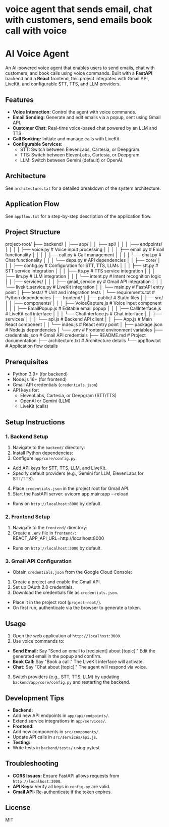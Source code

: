 # voice agent that sends email, chat with customers, send emails book call with voice

# AI Voice Agent

An AI-powered voice agent that enables users to send emails, chat with customers, and book calls using voice commands. Built with a **FastAPI** backend and a **React** frontend, this project integrates with Gmail API, LiveKit, and configurable STT, TTS, and LLM providers.

## Features

- **Voice Interaction:** Control the agent with voice commands.
- **Email Sending:** Generate and edit emails via a popup, sent using Gmail API.
- **Customer Chat:** Real-time voice-based chat powered by an LLM and TTS.
- **Call Booking:** Initiate and manage calls with LiveKit.
- **Configurable Services:**
  - STT: Switch between ElevenLabs, Cartesia, or Deepgram.
  - TTS: Switch between ElevenLabs, Cartesia, or Deepgram.
  - LLM: Switch between Gemini (default) or OpenAI.

## Architecture

See `architecture.txt` for a detailed breakdown of the system architecture.

## Application Flow

See `appflow.txt` for a step-by-step description of the application flow.

## Project Structure

project-root/
├── backend/
│ ├── app/
│ │ ├── api/
│ │ │ ├── endpoints/
│ │ │ │ ├── voice.py # Voice input processing
│ │ │ │ ├── email.py # Email functionality
│ │ │ │ ├── call.py # Call management
│ │ │ │ └── chat.py # Chat functionality
│ │ │ └── deps.py # API dependencies
│ │ ├── core/
│ │ │ ├── config.py # Configuration for STT, TTS, LLMs
│ │ │ ├── stt.py # STT service integration
│ │ │ ├── tts.py # TTS service integration
│ │ │ ├── llm.py # LLM integration
│ │ │ └── intent.py # Intent recognition logic
│ │ ├── services/
│ │ │ ├── gmail_service.py # Gmail API integration
│ │ │ └── livekit_service.py # LiveKit integration
│ │ └── main.py # FastAPI entry point
│ ├── tests/ # Unit and integration tests
│ └── requirements.txt # Python dependencies
├── frontend/
│ ├── public/ # Static files
│ ├── src/
│ │ ├── components/
│ │ │ ├── VoiceCapture.js # Voice input component
│ │ │ ├── EmailPopup.js # Editable email popup
│ │ │ ├── CallInterface.js # LiveKit call interface
│ │ │ └── ChatInterface.js # Chat interface
│ │ ├── services/
│ │ │ └── api.js # Backend API client
│ │ ├── App.js # Main React component
│ │ └── index.js # React entry point
│ ├── package.json # Node.js dependencies
│ └── .env # Frontend environment variables
├── credentials.json # Gmail API credentials
├── README.md # Project documentation
├── architecture.txt # Architecture details
└── appflow.txt # Application flow details

## Prerequisites

- Python 3.9+ (for backend)
- Node.js 16+ (for frontend)
- Gmail API credentials (`credentials.json`)
- API keys for:
  - ElevenLabs, Cartesia, or Deepgram (STT/TTS)
  - OpenAI or Gemini (LLM)
  - LiveKit (calls)

## Setup Instructions

### 1. Backend Setup

1. Navigate to the `backend/` directory:
2. Install Python dependencies:
3. Configure `app/core/config.py`:

- Add API keys for STT, TTS, LLM, and LiveKit.
- Specify default providers (e.g., Gemini for LLM, ElevenLabs for STT/TTS).

4. Place `credentials.json` in the project root for Gmail API.
5. Start the FastAPI server:
   uvicorn app.main:app --reload

- Runs on `http://localhost:8000` by default.

### 2. Frontend Setup

1. Navigate to the `frontend/` directory:
2. Create a `.env` file in `frontend/`:
   REACT_APP_API_URL=http://localhost:8000

- Runs on `http://localhost:3000` by default.

### 3. Gmail API Configuration

- Obtain `credentials.json` from the Google Cloud Console:

1. Create a project and enable the Gmail API.
2. Set up OAuth 2.0 credentials.
3. Download the credentials file as `credentials.json`.

- Place it in the project root (`project-root/`).
- On first run, authenticate via the browser to generate a token.

## Usage

1. Open the web application at `http://localhost:3000`.
2. Use voice commands to:

- **Send Email:** Say "Send an email to [recipient] about [topic]." Edit the generated email in the popup and confirm.
- **Book Call:** Say "Book a call." The LiveKit interface will activate.
- **Chat:** Say "Chat about [topic]." The agent will respond via voice.

3. Switch providers (e.g., STT, TTS, LLM) by updating `backend/app/core/config.py` and restarting the backend.

## Development Tips

- **Backend:**
- Add new API endpoints in `app/api/endpoints/`.
- Extend service integrations in `app/services/`.
- **Frontend:**
- Add new components in `src/components/`.
- Update API calls in `src/services/api.js`.
- **Testing:**
- Write tests in `backend/tests/` using pytest.

## Troubleshooting

- **CORS Issues:** Ensure FastAPI allows requests from `http://localhost:3000`.
- **API Keys:** Verify all keys in `config.py` are valid.
- **Gmail API:** Re-authenticate if the token expires.

## License

MIT
